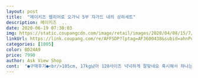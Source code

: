 ```yaml
---
layout: post 
title:  "메이키즈 웹히어로 오가닉 5부 쟈가드 내의 상하세트" 
description: 메이키즈  ..
date: 2020-06-19 07:30:03 
img: https://static.coupangcdn.com/image/retail/images/2020/04/08/15/7/a504ac26-60b1-4c85-8019-3ad1af5d5cdb.jpg 
linkUrl: https://link.coupang.com/re/AFFSDP?lptag=AF3600438&subid=ahnPublicAsk&pageKey=1443790945&itemId=2488534010&vendorItemId=70481772480&traceid=V0-113-01ebe73521f9d993 
categories: [1005] 
color: BD24A9 
price: 7990 
author: Ask View Shop 
cont:  "●구매후기●<br/>105cm, 17kg남아 120사이즈 넉넉하게 잘맞네요 혹시해서 하나는 130주문했었는데 그건 지금은 못입힐정도로 커요<br/>색감도진하고 입으니이뿌넉요<br/>" 
---
```

